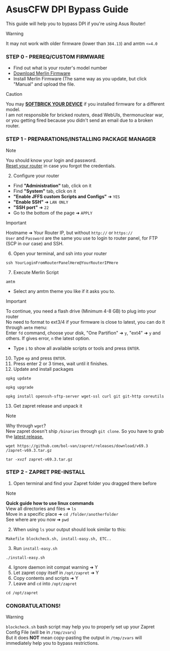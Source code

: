 # AsusCFW DPI Bypass Guide
This guide will help you to bypass DPI if you're using Asus Router!
> [!WARNING]
> It may not work with older firmware (lower than `384.13`) and amtm `<=4.0`
### STEP 0 - PREREQ/CUSTOM FIRMWARE
+ Find out what is your router's model number
+ [Download Merlin Firmware](https://www.asuswrt-merlin.net/download)
+ Install Merlin Firmware (The same way as you update, but click "Manual" and upload the file.
> [!CAUTION]
> You may [**SOFTBRICK YOUR DEVICE**](https://en.wikipedia.org/wiki/Brick_(electronics)#Soft_brick) if you installed firmware for a different model.<br> I am not responsible for bricked routers, dead WebUIs, thermonuclear war, or you getting fired because you didn't send an email due to a broken router.
### STEP 1 - PREPARATIONS/INSTALLING PACKAGE MANAGER   
> [!NOTE]
> You should know your login and password.<br>[Reset your router](https://www.asus.com/support/faq/1039078/) in case you forgot the credentials.
2. Configure your router
+ Find **"Administration"** tab, click on it   
+ Find **"System"** tab, click on it
+ **"Enable JFFS custom Scripts and Configs"** ➜ `YES`   
+ **"Enable SSH"** ➜ `LAN ONLY`  
+ **"SSH port"** ➜ `22` 
+ Go to the bottom of the page ➜ `APPLY`
> [!IMPORTANT]
> Hostname ➜ Your Router IP, but without `http://` or `https://`<br>
> `User` and `Password` are the same you use to login to router panel, for FTP (SCP in our case) and SSH.
6. Open your terminal, and ssh into your router
```
ssh YourLoginFromRouterPanelHere@YourRouterIPHere
``` 
7. Execute Merlin Script
```
amtm
```
+ Select any amtm theme you like if it asks you to.
> [!IMPORTANT]
> To continue, you need a flash drive (Minimum 4-8 GB) to plug into your router<br>
> No need to format to ext3/4 if your firmware is close to latest, you can do it through `amtm` menu:<br>
> Enter `fd` command, choose your disk, "One Partifion" ➜ `y`, "ext4" ➜ `y` and others. If gives error, `n` the latest option.
+ Type `i` to show all available scripts or tools and press `ENTER`.  
10. Type `ep` and press `ENTER`.  
11. Press enter 2 or 3 times, wait until it finishes.  
12. Update and install packages
```
opkg update
```
```
opkg upgrade
```
```
opkg install openssh-sftp-server wget-ssl curl git git-http coreutils
```
13. Get zapret release and unpack it
> [!NOTE]
> Why through `wget`?<br>
New zapret doesn't ship `/binaries` through `git clone`. So you have to grab the [latest release.](https://github.com/bol-van/zapret/releases/latest)
```
wget https://github.com/bol-van/zapret/releases/download/v69.3
/zapret-v69.3.tar.gz
```
```
tar -xvzf zapret-v69.3.tar.gz
```
### STEP 2 - ZAPRET PRE-INSTALL   
1. Open terminal and find your Zapret folder you dragged there before
> [!NOTE]
> **Quick guide how to use linux commands**
> <br>View all directories and files ➜ `ls`
> <br>Move in a specific place ➜ `cd /folder/anotherfolder`
> <br>See where are you now ➜ `pwd`
2. When using `ls` your output should look similar to this:
```
Makefile blockcheck.sh, install-easy.sh, ETC..
```
3. Run ``install-easy.sh``
```
./install-easy.sh
``` 
4. Ignore daemon init compat warning ➜ Y
5. Let zapret copy itself in `/opt/zapret` ➜ Y
6. Copy contents and scripts ➜ Y
7. Leave and `cd` into `/opt/zapret`
```
cd /opt/zapret
```
### CONGRATULATIONS!
> [!WARNING]
> `blockcheck.sh` bash script may help you to properly set up your Zapret Config File (will be in `/tmp/zvars`)
> <br>But it does **NOT** mean copy-pasting the output in `/tmp/zvars` will immediately help you to bypass restrictions.
